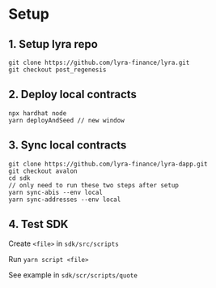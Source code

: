 # Setup

## 1. Setup lyra repo

```
git clone https://github.com/lyra-finance/lyra.git
git checkout post_regenesis
```

## 2. Deploy local contracts

```
npx hardhat node
yarn deployAndSeed // new window
```

## 3. Sync local contracts

```
git clone https://github.com/lyra-finance/lyra-dapp.git
git checkout avalon
cd sdk
// only need to run these two steps after setup
yarn sync-abis --env local
yarn sync-addresses --env local
```

## 4. Test SDK

Create `<file>` in `sdk/src/scripts`

Run `yarn script <file>`

See example in `sdk/scr/scripts/quote`
